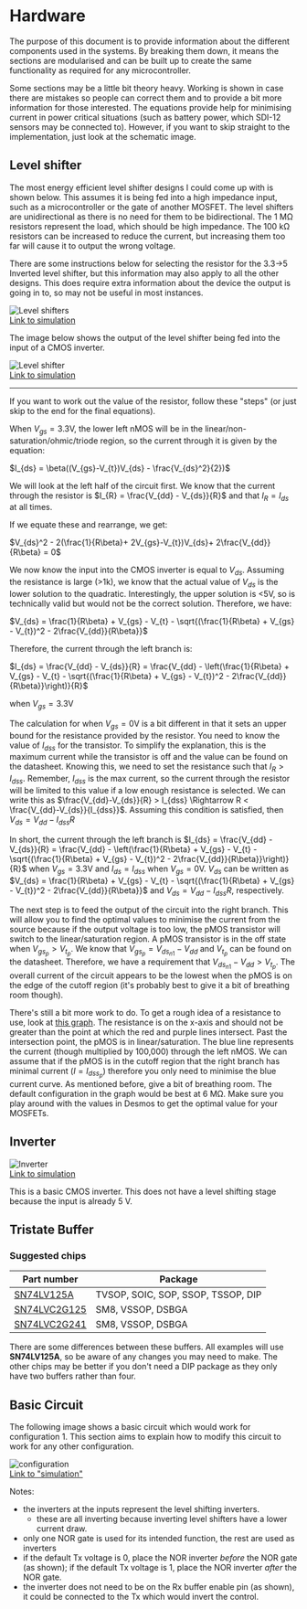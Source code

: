 # Hardware

The purpose of this document is to provide information about the different components used in the systems.
By breaking them down, it means the sections are modularised and can be built up to create the same functionality as required for any microcontroller.

Some sections may be a little bit theory heavy.
Working is shown in case there are mistakes so people can correct them and to provide a bit more information for those interested.
The equations provide help for minimising current in power critical situations (such as battery power, which SDI-12 sensors may be connected to).
However, if you want to skip straight to the implementation, just look at the schematic image.

## Level shifter

The most energy efficient level shifter designs I could come up with is shown below.
This assumes it is being fed into a high impedance input, such as a microcontroller or the gate of another MOSFET.
The level shifters are unidirectional as there is no need for them to be bidirectional.
The 1 M&Omega; resistors represent the load, which should be high impedance.
The 100 k&Omega; resistors can be increased to reduce the current, but increasing them too far will cause it to output the wrong voltage.

There are some instructions below for selecting the resistor for the 3.3->5 Inverted level shifter, but this information may also apply to all the other designs.
This does require extra information about the device the output is going in to, so may not be useful in most instances.

![Level shifters](img/level_shifter.png)  
[Link to simulation](https://www.falstad.com/circuit/circuitjs.html?cct=$+1+0.000005+7.010541234668786+72+5+43%0Af+48+160+16+160+32+1.5+0.02%0Ar+16+144+16+96+0+100000%0AR+16+96+16+64+0+0+40+3.3+0+0+0.5%0Aw+64+160+64+96+0%0Aw+64+96+16+96+0%0AS+16+176+16+192+0+1+false+0+2%0Ag+0+192+0+208+0%0AR+32+192+32+208+0+0+40+5+0+0+0.5%0Aw+16+144+-16+144+0%0Aw+48+160+64+160+0%0Aw+64+336+80+336+0%0Aw+32+320+0+320+0%0Ag+32+352+32+368+0%0AR+32+272+32+240+0+0+40+3.3+0+0+0.5%0Ar+32+320+32+272+0+100000%0Af+64+336+32+336+32+1.5+0.02%0AS+80+336+96+336+0+0+false+0+2%0AR+96+320+112+320+0+0+40+5+0+0+0.5%0Ag+96+352+112+352+0%0Ag+320+352+336+352+0%0AR+320+320+336+320+0+0+40+3.3+0+0+0.5%0AS+304+336+320+336+0+0+false+0+2%0Af+288+336+256+336+32+1.5+0.02%0Ar+256+320+256+272+0+100000%0AR+256+272+256+240+0+0+40+5+0+0+0.5%0Ag+256+352+256+368+0%0Aw+256+320+224+320+0%0Aw+288+336+304+336+0%0Aw+272+160+288+160+0%0Aw+240+144+208+144+0%0AR+256+192+256+208+0+0+40+3.3+0+0+0.5%0Ag+224+192+224+208+0%0AS+240+176+240+192+0+1+false+0+2%0AR+240+96+240+64+0+0+40+5+0+0+0.5%0Ar+240+144+240+96+0+100000%0Af+272+160+240+160+0+1.5+0.02%0AR+288+80+288+64+0+0+40+3.3+0+0+0.5%0Aw+288+80+288+160+0%0Ax+-15+51+91+54+4+12+3.3-%3E5%5CsNon-inverted%0Ax+0+396+81+399+4+12+5-%3E3.3%5CsInverted%0Ax+220+49+326+52+4+12+3.3-%3E5%5CsNon-inverted%0Ax+232+396+313+399+4+12+3.3-%3E5%5CsInverted%0Ag+-16+176+-16+192+0%0Ar+-16+144+-16+176+0+1000000%0Ar+0+320+0+352+0+1000000%0Ag+0+352+0+368+0%0Ag+224+352+224+368+0%0Ar+224+320+224+352+0+1000000%0Ag+208+176+208+192+0%0Ar+208+144+208+176+0+1000000%0Ao+2+64+0+4099+5+0.00009765625+0+2+2+3%0Ao+13+64+0+4099+5+0.00009765625+1+2+13+3%0Ao+33+64+0+4099+5+0.00009765625+2+2+33+3%0Ao+24+64+0+4099+5+0.00009765625+3+2+24+3%0A)

The image below shows the output of the level shifter being fed into the input of a CMOS inverter.

![Level shifter](img/level_shifter_inverter.png)  
[Link to simulation](https://www.falstad.com/circuit/circuitjs.html?cct=$+1+0.000005+16.817414165184545+84+5+43%0Aw+272+208+272+192+0%0Af+240+240+272+240+32+1.5+0.02%0Aw+272+144+352+144+0%0Aw+352+144+352+160+0%0Ag+208+256+192+256+0%0AR+208+224+192+224+0+0+40+3.3+0+0+0.5%0AS+224+240+208+240+0+0+false+0+2%0Aw+240+240+224+240+0%0Ag+272+256+272+272+0%0Aw+352+208+384+208+0%0Af+320+240+352+240+32+1.5+0.02%0Aw+320+240+304+240+0%0Af+320+176+352+176+33+1.5+0.02%0Ag+352+256+352+272+0%0Aw+352+208+352+224+0%0Aw+320+176+304+176+0%0Aw+304+176+304+208+0%0Aw+352+208+352+192+0%0Aw+304+208+304+240+0%0Aw+272+224+272+208+0%0Aw+272+208+304+208+0%0Aw+272+160+272+144+0%0AR+272+144+272+128+0+0+40+5+0+0+0.5%0Ar+272+192+272+160+0+1000000%0Ao+22+64+3+4099+5+0.00009765625+0+1%0A38+23+0+1000000+10000000+Resistance%0A)

---

If you want to work out the value of the resistor, follow these "steps" (or just skip to the end for the final equations).

When $V_{gs} = 3.3 \text{V}$, the lower left nMOS will be in the linear/non-saturation/ohmic/triode region, so the current through it is given by the equation:

$I_{ds} = \beta((V_{gs}-V_{t})V_{ds} - \frac{V_{ds}^2}{2})$

We will look at the left half of the circuit first.
We know that the current through the resistor is $I_{R} = \frac{V_{dd} - V_{ds}}{R}$ and that $I_{R} = I_{ds}$ at all times.

If we equate these and rearrange, we get:

$V_{ds}^2 - 2(\frac{1}{R\beta}+ 2V_{gs}-V_{t})V_{ds}+ 2\frac{V_{dd}}{R\beta} = 0$

We now know the input into the CMOS inverter is equal to $V_{ds}$.
Assuming the resistance is large (>1k), we know that the actual value of $V_{ds}$ is the lower solution to the quadratic.
Interestingly, the upper solution is <5V, so is technically valid but would not be the correct solution.
Therefore, we have:

$V_{ds} = \frac{1}{R\beta} + V_{gs} - V_{t} - \sqrt{(\frac{1}{R\beta} + V_{gs} - V_{t})^2 - 2\frac{V_{dd}}{R\beta}}$

Therefore, the current through the left branch is:

$I_{ds} = \frac{V_{dd} - V_{ds}}{R} = \frac{V_{dd} - \left(\frac{1}{R\beta} + V_{gs} - V_{t} - \sqrt{(\frac{1}{R\beta} + V_{gs} - V_{t})^2 - 2\frac{V_{dd}}{R\beta}}\right)}{R}$

when $V_{gs} = 3.3 \text{V}$

The calculation for when $V_{gs} = 0 \text{V}$ is a bit different in that it sets an upper bound for the resistance provided by the resistor.
You need to know the value of $I_{dss}$ for the transistor.
To simplify the explanation, this is the maximum current while the transistor is off and the value can be found on the datasheet.
Knowing this, we need to set the resistance such that $I_{R} > I_{dss}$.
Remember, $I_{dss}$ is the max current, so the current through the resistor will be limited to this value if a low enough resistance is selected.
We can write this as $\frac{V_{dd}-V_{ds}}{R} > I_{dss} \Rightarrow R < \frac{V_{dd}-V_{ds}}{I_{dss}}$.
Assuming this condition is satisfied, then $V_{ds} = V_{dd} - I_{dss}R$

In short, the current through the left branch is $I_{ds} = \frac{V_{dd} - V_{ds}}{R} = \frac{V_{dd} - \left(\frac{1}{R\beta} + V_{gs} - V_{t} - \sqrt{(\frac{1}{R\beta} + V_{gs} - V_{t})^2 - 2\frac{V_{dd}}{R\beta}}\right)}{R}$ when $V_{gs} = 3.3 \text{V}$ and $I_{ds} = I_{dss}$ when $V_{gs} = 0 \text{V}$.
$V_{ds}$ can be written as $V_{ds} = \frac{1}{R\beta} + V_{gs} - V_{t} - \sqrt{(\frac{1}{R\beta} + V_{gs} - V_{t})^2 - 2\frac{V_{dd}}{R\beta}}$ and $V_{ds} = V_{dd} - I_{dss}R$, respectively.

The next step is to feed the output of the circuit into the right branch.
This will allow you to find the optimal values to minimise the current from the source because if the output voltage is too low, the pMOS transistor will switch to the linear/saturation region. A pMOS transistor is in the off state when $V_{gs_p} > V_{t_p}$.
We know that $V_{gs_p} = V_{ds_{n1}} - V_{dd}$ and $V_{t_p}$ can be found on the datasheet.
Therefore, we have a requirement that $V_{ds_{n1}} - V_{dd} > V_{t_p}$.
The overall current of the circuit appears to be the lowest when the pMOS is on the edge of the cutoff region (it's probably best to give it a bit of breathing room though).

There's still a bit more work to do.
To get a rough idea of a resistance to use, look at [this graph](https://www.desmos.com/calculator/3hmn6u5ff4).
The resistance is on the x-axis and should not be greater than the point at which the red and purple lines intersect.
Past the intersection point, the pMOS is in linear/saturation.
The blue line represents the current (though multiplied by 100,000) through the left nMOS.
We can assume that if the pMOS is in the cutoff region that the right branch has minimal current ($I = I_{dss_p}$) therefore you only need to minimise the blue current curve.
As mentioned before, give a bit of breathing room. The default configuration in the graph would be best at 6 M&Omega;.
Make sure you play around with the values in Desmos to get the optimal value for your MOSFETs.

## Inverter

![Inverter](img/inverter.png)  
[Link to simulation](https://www.falstad.com/circuit/circuitjs.html?cct=$+1+0.000005+16.817414165184545+84+5+43%0Aw+352+144+352+160+0%0Ag+272+224+256+224+0%0AR+272+192+256+192+0+0+40+5+0+0+0.5%0AS+288+208+272+208+0+1+false+0+2%0Aw+352+208+384+208+0%0Af+320+240+352+240+32+1.5+0.02%0Aw+320+240+304+240+0%0Af+320+176+352+176+33+1.5+0.02%0Ag+352+256+352+272+0%0Aw+352+208+352+224+0%0Aw+320+176+304+176+0%0Aw+304+176+304+208+0%0Aw+352+208+352+192+0%0Aw+304+208+304+240+0%0AR+352+144+352+128+0+0+40+5+0+0+0.5%0Aw+288+208+304+208+0%0Ao+14+64+3+4099+5+0.00009765625+0+1%0A)

This is a basic CMOS inverter.
This does not have a level shifting stage because the input is already 5 V.

## Tristate Buffer

### Suggested chips

| Part number | Package |
| --- | --- |
| [SN74LV125A](http://www.ti.com/lit/ds/symlink/sn74lv125a.pdf) | TVSOP, SOIC, SOP, SSOP, TSSOP, DIP |
| [SN74LVC2G125](http://www.ti.com/lit/ds/symlink/sn74lvc2g240.pdf) | SM8, VSSOP, DSBGA |
| [SN74LVC2G241](http://www.ti.com/lit/ds/symlink/sn74lvc2g241.pdf) | SM8, VSSOP, DSBGA |

There are some differences between these buffers.
All examples will use **SN74LV125A**, so be aware of any changes you may need to make.
The other chips may be better if you don't need a DIP package as they only have two buffers rather than four.

## Basic Circuit

The following image shows a basic circuit which would work for configuration 1.
This section aims to explain how to modify this circuit to work for any other configuration.

![configuration](img/config_1_template.png)  
[Link to "simulation"](https://circuitverse.org/users/21100/projects/95794)

Notes:

- the inverters at the inputs represent the level shifting inverters.
  - these are all inverting because inverting level shifters have a lower current draw.
- only one NOR gate is used for its intended function, the rest are used as inverters
- if the default Tx voltage is 0, place the NOR inverter *before* the NOR gate (as shown); if the default Tx voltage is 1, place the NOR inverter *after* the NOR gate.
- the inverter does not need to be on the Rx buffer enable pin (as shown), it could be connected to the Tx which would invert the control.
